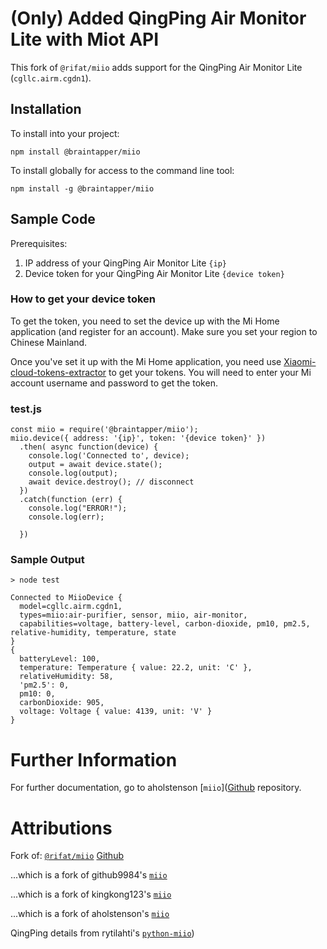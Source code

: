 
# (Only) Added QingPing Air Monitor Lite with Miot API

This fork of `@rifat/miio` adds support for the QingPing Air Monitor Lite (`cgllc.airm.cgdn1`).

## Installation

To install into your project:

```
npm install @braintapper/miio
```

To install globally for access to the command line tool:

```
npm install -g @braintapper/miio
```


## Sample Code

Prerequisites:

1. IP address of your QingPing Air Monitor Lite `{ip}`
2. Device token for your QingPing Air Monitor Lite `{device token}`


### How to get your device token

To get the token, you need to set the device up with the Mi Home application (and register for an account). Make sure you set your region to Chinese Mainland.

Once you've set it up with the Mi Home application, you need use [Xiaomi-cloud-tokens-extractor](https://github.com/PiotrMachowski/Xiaomi-cloud-tokens-extractor) to get your tokens. You will need to enter your Mi account username and password to get the token.


### test.js
``` 
const miio = require('@braintapper/miio');
miio.device({ address: '{ip}', token: '{device token}' })
  .then( async function(device) {
    console.log('Connected to', device);
    output = await device.state();
    console.log(output);
    await device.destroy(); // disconnect
  })
  .catch(function (err) {
    console.log("ERROR!");
    console.log(err);
    
  })
```

### Sample Output

```
> node test

Connected to MiioDevice {
  model=cgllc.airm.cgdn1,
  types=miio:air-purifier, sensor, miio, air-monitor,
  capabilities=voltage, battery-level, carbon-dioxide, pm10, pm2.5, relative-humidity, temperature, state
}
{
  batteryLevel: 100,
  temperature: Temperature { value: 22.2, unit: 'C' },
  relativeHumidity: 58,
  'pm2.5': 0,
  pm10: 0,
  carbonDioxide: 905,
  voltage: Voltage { value: 4139, unit: 'V' }
}
```


# Further Information

For further documentation, go to aholstenson [`miio`]([Github](https://github.com/aholstenson/miio)
repository.

# Attributions

Fork of: [`@rifat/miio`](https://www.npmjs.com/package/@rifat/miio) [Github](https://github.com/torifat/miio)

...which is a fork of github9984's [`miio`](https://github.com/github9984/miio)

...which is a fork of kingkong123's [`miio`](https://github.com/kingkong123/miio)

...which is a fork of aholstenson's [`miio`](https://github.com/aholstenson/miio)

QingPing details from rytilahti's [`python-miio`](https://github.com/rytilahti/python-miio/blob/324422436d7075a9fba0d3686cc5c63009db82d7/miio/airqualitymonitor_miot.py))



